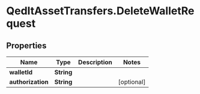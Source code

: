 # QedItAssetTransfers.DeleteWalletRequest

## Properties
Name | Type | Description | Notes
------------ | ------------- | ------------- | -------------
**walletId** | **String** |  | 
**authorization** | **String** |  | [optional] 


